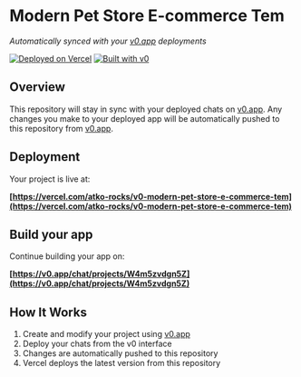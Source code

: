 # Modern Pet Store E-commerce Tem

*Automatically synced with your [v0.app](https://v0.app) deployments*

[![Deployed on Vercel](https://img.shields.io/badge/Deployed%20on-Vercel-black?style=for-the-badge&logo=vercel)](https://vercel.com/atko-rocks/v0-modern-pet-store-e-commerce-tem)
[![Built with v0](https://img.shields.io/badge/Built%20with-v0.app-black?style=for-the-badge)](https://v0.app/chat/projects/W4m5zvdgn5Z)

## Overview

This repository will stay in sync with your deployed chats on [v0.app](https://v0.app).
Any changes you make to your deployed app will be automatically pushed to this repository from [v0.app](https://v0.app).

## Deployment

Your project is live at:

**[https://vercel.com/atko-rocks/v0-modern-pet-store-e-commerce-tem](https://vercel.com/atko-rocks/v0-modern-pet-store-e-commerce-tem)**

## Build your app

Continue building your app on:

**[https://v0.app/chat/projects/W4m5zvdgn5Z](https://v0.app/chat/projects/W4m5zvdgn5Z)**

## How It Works

1. Create and modify your project using [v0.app](https://v0.app)
2. Deploy your chats from the v0 interface
3. Changes are automatically pushed to this repository
4. Vercel deploys the latest version from this repository
